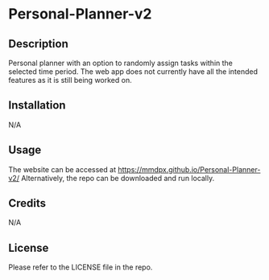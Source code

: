 # Personal-Planner-v2

## Description

Personal planner with an option to randomly assign tasks within the selected time period. The web app does not currently have all the intended features as it is still being worked on.

## Installation

N/A

## Usage
The website can be accessed at https://mmdpx.github.io/Personal-Planner-v2/ 
Alternatively, the repo can be downloaded and run locally.

## Credits

N/A

## License

Please refer to the LICENSE file in the repo.
